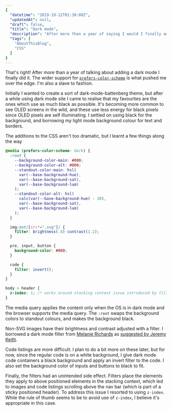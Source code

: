 ```yaml
---
{
  "datetime": "2019-10-12T01:30:00Z",
  "updatedAt": null,
  "draft": false,
  "title": "Dark mode",
  "description": "After more than a year of saying I would I finally added a dark mode.",
  "tags": [
    "AboutThisBlog",
    "CSS"
  ]
}
---
```

That's right! After more than a year of talking about adding a dark mode I
finally did it. The wider support for
[`prefers-color-scheme`][prefers-color-scheme] is what pushed me over the edge.
I'm also a slave to fashion.

Initially I wanted to create a sort of dark-mode-battenberg theme, but after a
while using dark mode site I came to realise that my favourites are the ones
which use as much black as possible. It's becoming more common to see OLED
screens in the wild, and these use less energy for black pixels since OLED
pixels are self illuminating. I settled on using black for the background, and
borrowing my light mode background colour for text and borders.

The additions to the CSS aren't too dramatic, but I learnt a few things along
the way

```css
@media (prefers-color-scheme: dark) {
  :root {
    --background-color-main: #000;
    --background-color-alt: #000;
    --standout-color-main: hsl(
      var(--base-background-hue),
      var(--base-background-sat),
      var(--base-background-lum)
    );
    --standout-color-alt: hsl(
      calc(var(--base-background-hue) - 30),
      var(--base-background-sat),
      var(--base-background-lum)
    );
  }

  img:not([src*=".svg"]) {
    filter: brightness(.8) contrast(1.2);
  }

  pre, input, button {
    background-color: #000;
  }

  code {
    filter: invert();
  }
}

body > header {
  z-index: 1; /* works around stacking context issue introduced by filters */
}
```

The media query applies the content only when the OS is in dark mode and the
browser supports the media query. The `:root` swaps the background colors to
standout colours, and makes the background black.

Non-SVG images have their brightness and contrast adjusted with a filter. I
borrowed a dark mode filter from [Melanie Richards][melanie-richards] as
[suggested by Jeremy Keith][img-filter].

Code listings are more difficult. I plan to do a bit more on these later, but
for now, since the regular code is on a white background, I give dark mode code
containers a black background and apply an invert filter to the code. I also set
the background color of inputs and buttons to black to fit.

Finally, the filters had an unintended side effect. Filters place the elements
they apply to above positioned elements in the stacking context, which led to
images and code listings scrolling above the nav bar (which is part of a sticky
positioned header). To address this issue I resorted to using `z-index`. While
the rule of thumb seems to be to avoid use of `z-index`, I believe it's
appropriate in this case.

[prefers-color-scheme]: https://developer.mozilla.org/en-US/docs/Web/CSS/@media/prefers-color-scheme
[melanie-richards]: https://melanie-richards.com/
[img-filter]: https://adactio.com/journal/15941
